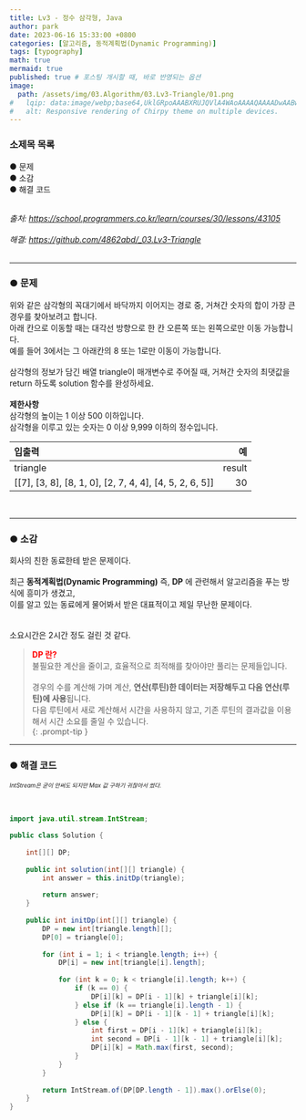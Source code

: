```yaml
---
title: Lv3 - 정수 삼각형, Java
author: park
date: 2023-06-16 15:33:00 +0800
categories: [알고리즘, 동적계획법(Dynamic Programming)]
tags: [typography]
math: true
mermaid: true
published: true # 포스팅 개시할 때, 바로 반영되는 옵션
image: 
  path: /assets/img/03.Algorithm/03.Lv3-Triangle/01.png
#   lqip: data:image/webp;base64,UklGRpoAAABXRUJQVlA4WAoAAAAQAAAADwAABwAAQUxQSDIAAAARL0AmbZurmr57yyIiqE8oiG0bejIYEQTgqiDA9vqnsUSI6H+oAERp2HZ65qP/VIAWAFZQOCBCAAAA8AEAnQEqEAAIAAVAfCWkAALp8sF8rgRgAP7o9FDvMCkMde9PK7euH5M1m6VWoDXf2FkP3BqV0ZYbO6NA/VFIAAAA
#   alt: Responsive rendering of Chirpy theme on multiple devices.
---
```


### 소제목 목록
● 문제<br/>
● 소감<br/>
● 해결 코드<br/>
<br/>

<i>출처: https://school.programmers.co.kr/learn/courses/30/lessons/43105</i><br/>
<br/>
<i>해결: https://github.com/4862abd/_03.Lv3-Triangle</i><br/>
<br/>

---

### ● 문제

위와 같은 삼각형의 꼭대기에서 바닥까지 이어지는 경로 중, 거쳐간 숫자의 합이 가장 큰 경우를 찾아보려고 합니다.<br/>
아래 칸으로 이동할 때는 대각선 방향으로 한 칸 오른쪽 또는 왼쪽으로만 이동 가능합니다.<br/>
예를 들어 3에서는 그 아래칸의 8 또는 1로만 이동이 가능합니다.<br/>
<br/>
삼각형의 정보가 담긴 배열 triangle이 매개변수로 주어질 때, 거쳐간 숫자의 최댓값을 return 하도록 solution 함수를 완성하세요.<br/>
<br/>
<b>제한사항</b><br/>
삼각형의 높이는 1 이상 500 이하입니다.<br/>
삼각형을 이루고 있는 숫자는 0 이상 9,999 이하의 정수입니다.<br/>

| 입출력                       | 예 |
|:-----------------------------|--------:|
| triangle                     | result  |
| [[7], [3, 8], [8, 1, 0], [2, 7, 4, 4], [4, 5, 2, 6, 5]]          | 30 |

<br/>

---

### ● 소감

회사의 친한 동료한테 받은 문제이다.<br/>
<br/>
최근 <b>동적계획법(Dynamic Programming)</b> 즉, <b>DP</b> 에 관련해서 알고리즘을 푸는 방식에 흥미가 생겼고,<br/>
이를 알고 있는 동료에게 물어봐서 받은 대표적이고 제일 무난한 문제이다.<br/>
<br/>
<br/>
소요시간은 2시간 정도 걸린 것 같다.<br/>

> <b style="color: red;">DP 란?</b><br/>
> 불필요한 계산을 줄이고, 효율적으로 최적해를 찾아야만 풀리는 문제들입니다.<br/>
> <br/>
> 경우의 수를 계산해 가며 계산, <b>연산(루틴)한 데이터는 저장해두고 다음 연산(루틴)에 사용</b>됩니다.<br/>
> 다음 루틴에서 새로 계산해서 시간을 사용하지 않고, 기존 루틴의 결과값을 이용해서 시간 소요를 줄일 수 있습니다.<br/>
{: .prompt-tip }

---

### ● 해결 코드

<i style="font-size: 10px;">IntStream은 굳이 안써도 되지만 Max 값 구하기 귀찮아서 썼다.</i><br/>
<br/>

```java

import java.util.stream.IntStream;

public class Solution {
    
    int[][] DP;
    
    public int solution(int[][] triangle) {
        int answer = this.initDp(triangle);
        
        return answer;
    }
    
    public int initDp(int[][] triangle) {
        DP = new int[triangle.length][];
        DP[0] = triangle[0];
        
        for (int i = 1; i < triangle.length; i++) {
            DP[i] = new int[triangle[i].length];
            
            for (int k = 0; k < triangle[i].length; k++) {
                if (k == 0) {
                    DP[i][k] = DP[i - 1][k] + triangle[i][k];
                } else if (k == triangle[i].length - 1) {
                    DP[i][k] = DP[i - 1][k - 1] + triangle[i][k];
                } else {
                    int first = DP[i - 1][k] + triangle[i][k];
                    int second = DP[i - 1][k - 1] + triangle[i][k];
                    DP[i][k] = Math.max(first, second);
                }
            }
        }
        
        return IntStream.of(DP[DP.length - 1]).max().orElse(0);
    }
}

```